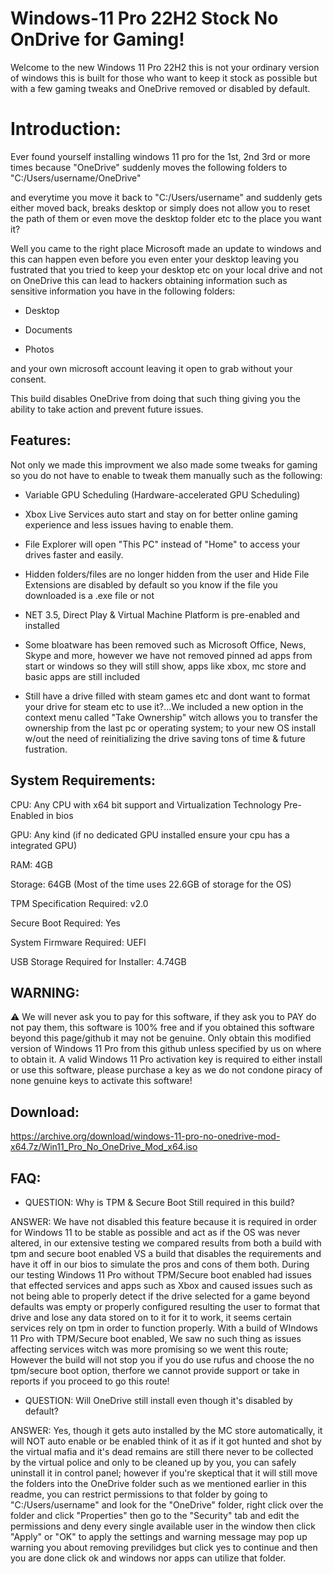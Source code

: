 # Windows-11 Pro 22H2 Stock No OnDrive for Gaming! #

Welcome to the new Windows 11 Pro 22H2 this is not your ordinary version of windows this is built for those who want to keep it stock as possible but with a few gaming tweaks and OneDrive removed or disabled by default.

# Introduction: #

Ever found yourself installing windows 11 pro for the 1st, 2nd 3rd or more times because "OneDrive" suddenly moves the following folders to "C:/Users/username/OneDrive"

and everytime you move it back to "C:/Users/username" and suddenly gets either moved back, breaks desktop or simply does not allow you to reset the path of them or even move the desktop folder etc to the place you want it?

Well you came to the right place Microsoft made an update to windows and this can happen even before you even enter your desktop leaving you fustrated that you tried to keep your desktop etc on your local drive and not on OneDrive this can lead to hackers obtaining information such as sensitive information you have in the following folders:

- Desktop

- Documents

- Photos

and your own microsoft account leaving it open to grab without your consent.

This build disables OneDrive from doing that such thing giving you the ability to take action and prevent future issues.

## Features: ##

Not only we made this improvment we also made some tweaks for gaming so you do not have to enable to tweak them manually such as the following:

- Variable GPU Scheduling (Hardware-accelerated GPU Scheduling)

- Xbox Live Services auto start and stay on for better online gaming experience and less issues having to enable them.

- File Explorer will open "This PC" instead of "Home" to access your drives faster and easily.

- Hidden folders/files are no longer hidden from the user and Hide File Extensions are disabled by default so you know if the file you downloaded is a .exe file or not

- NET 3.5, Direct Play & Virtual Machine Platform is pre-enabled and installed

- Some bloatware has been removed such as Microsoft Office, News, Skype and more, however we have not removed pinned ad apps from start or windows so they will still show, apps like xbox, mc store and basic apps are still included

-  Still have a drive filled with steam games etc and dont want to format your drive for steam etc to use it?...We included a new option in the context menu called "Take Ownership" witch allows you to transfer the ownership from the last pc or operating system; to your new OS install w/out the need of reinitializing the drive saving tons of time & future fustration.

## System Requirements: ##

CPU: Any CPU with x64 bit support and Virtualization Technology Pre-Enabled in bios

GPU: Any kind (if no dedicated GPU installed ensure your cpu has a integrated GPU)

RAM: 4GB

Storage: 64GB (Most of the time uses 22.6GB of storage for the OS)

TPM Specification Required: v2.0

Secure Boot Required: Yes

System Firmware Required: UEFI

USB Storage Required for Installer: 4.74GB


## WARNING: ##

⚠️ We will never ask you to pay for this software, if they ask you to PAY do not pay them, this software is 100% free and if you obtained this software beyond this page/github it may not be genuine. Only obtain this modified version of Windows 11 Pro from this github unless specified by us on where to obtain it. A valid Windows 11 Pro activation key is required to either install or use this software, please purchase a key as we do not condone piracy of none genuine keys to activate this software!

## Download: ##

https://archive.org/download/windows-11-pro-no-onedrive-mod-x64.7z/Win11_Pro_No_OneDrive_Mod_x64.iso


## FAQ: ##

- QUESTION: Why is TPM & Secure Boot Still required in this build?

ANSWER: We have not disabled this feature because it is required in order for Windows 11 to be stable as possible and act as if the OS was never altered, in our extensive testing we compared results from both a build with tpm and secure boot enabled VS a build that disables the requirements and have it off in our bios to simulate the pros and cons of them both. During our testing Windows 11 Pro without TPM/Secure boot enabled had issues that effected services and apps such as Xbox and caused issues such as not being able to properly detect if the drive selected for a game beyond defaults was empty or properly configured resulting the user to format that drive and lose any data stored on to it for it to work, it seems certain services rely on tpm in order to function properly. With a build of WIndows 11 Pro with TPM/Secure boot enabled, We saw no such thing as issues affecting services witch was more promising so we went this route; However the build will not stop you if you do use rufus and choose the no tpm/secure boot option, therfore we cannot provide support or take in reports if you proceed to go this route!


- QUESTION: Will OneDrive still install even though it's disabled by default?

ANSWER: Yes, though it gets auto installed by the MC store automatically, it will NOT auto enable or be enabled think of it as if it got hunted and shot by the virtual mafia and it's dead remains are still there never to be collected by the virtual police and only to be cleaned up by you, you can safely uninstall it in control panel; however if you're skeptical that it will still move the folders into the OneDrive folder such as we mentioned earlier in this readme, you can restrict permissions to that folder by going to "C:/Users/username" and look for the "OneDrive" folder, right click over the folder and click "Properties" then go to the "Security" tab and edit the permissions and deny every single available user in the window then click "Apply" or "OK" to apply the settings and warning message may pop up warning you about removing previlidges but click yes to continue and then you are done click ok and windows nor apps can utilize that folder.
